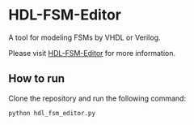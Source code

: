 # HDL-FSM-Editor
A tool for modeling FSMs by VHDL or Verilog.

Please visit [HDL-FSM-Editor](http://www.hdl-fsm-editor.de) for more information.


## How to run

Clone the repository and run the following command:

```
python hdl_fsm_editor.py
```

